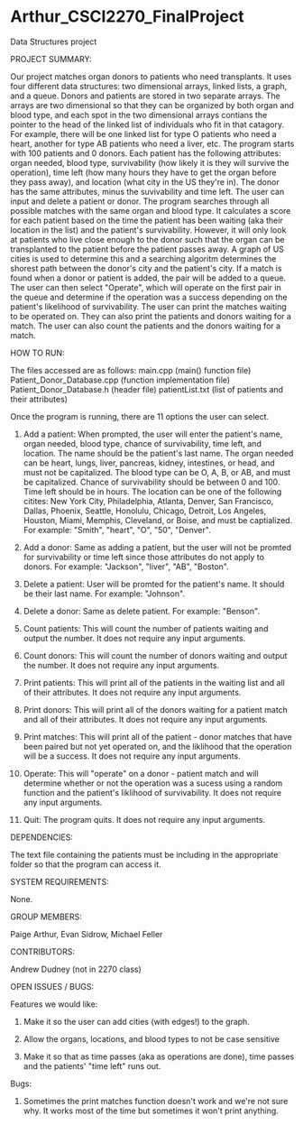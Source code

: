 # Arthur_CSCI2270_FinalProject
Data Structures project

PROJECT SUMMARY:

Our project matches organ donors to patients who need transplants. It uses four different data structures: two dimensional arrays, linked lists, a graph, and a queue. Donors and patients are stored in two separate arrays. The arrays are two dimensional so that they can be organized by both organ and blood type, and each spot in the two dimensional arrays contians the pointer to the head of the linked list of individuals who fit in that catagory. For example, there will be one linked list for type O patients who need a heart, another for type AB patients who need a liver, etc. The program starts with 100 patients and 0 donors. Each patient has the following attributes: organ needed, blood type, survivability (how likely it is they will survive the operation), time left (how many hours they have to get the organ before they pass away), and location (what city in the US they're in). The donor has the same attributes, minus the suvivability and time left. The user can input and delete a patient or donor. The program searches through all possible matches with the same organ and blood type. It calculates a score for each patient based on the time the patient has been waiting (aka their location in the list) and the patient's survivability. However, it will only look at patients who live close enough to the donor such that the organ can be transplanted to the patient before the patient passes away. A graph of US cities is used to determine this and a searching algoritm determines the shorest path between the donor's city and the patient's city. If a match is found when a donor or patient is added, the pair will be added to a queue. The user can then select "Operate", which will operate on the first pair in the queue and determine if the operation was a success depending on the patient's likelihood of survivability. The user can print the matches waiting to be operated on. They can also print the patients and donors waiting for a match. The user can also count the patients and the donors waiting for a match. 


HOW TO RUN:

The files accessed are as follows:
main.cpp (main() function file)
Patient_Donor_Database.cpp (function implementation file)
Patient_Donor_Database.h (header file)
patientList.txt (list of patients and their attributes)

Once the program is running, there are 11 options the user can select.

1. Add a patient: When prompted, the user will enter the patient's name, organ needed, blood type, chance of survivability, time left, and location. The name should be the patient's last name. The organ needed can be heart, lungs, liver, pancreas, kidney, intestines, or head, and must not be capitalized. The blood type can be O, A, B, or AB, and must be capitalized. Chance of survivability should be between 0 and 100. Time left should be in hours. The location can be one of the following citites: New York City, Philadelphia, Atlanta, Denver, San Francisco, Dallas, Phoenix, Seattle, Honolulu, Chicago, Detroit, Los Angeles, Houston, Miami, Memphis, Cleveland, or Boise, and must be captialized. For example: "Smith", "heart", "O", "50", "Denver".

2. Add a donor: Same as adding a patient, but the user will not be promted for survivability or time left since those attributes do not apply to donors. For example: "Jackson", "liver", "AB", "Boston".

3. Delete a patient: User will be promted for the patient's name. It should be their last name. For example: "Johnson".

4. Delete a donor: Same as delete patient. For example: "Benson".

5. Count patients: This will count the number of patients waiting and output the number. It does not require any input arguments. 

6. Count donors: This will count the number of donors waiting and output the number. It does not require any input arguments. 

7. Print patients: This will print all of the patients in the waiting list and all of their attributes. It does not require any input arguments. 

8. Print donors: This will print all of the donors waiting for a patient match and all of their attributes. It does not require any input arguments. 

9. Print matches: This will print all of the patient - donor matches that have been paired but not yet operated on, and the liklihood that the operation will be a success. It does not require any input arguments.

10. Operate: This will "operate" on a donor - patient match and will determine whether or not the operation was a sucess using a random function and the patient's liklihood of survivability. It does not require any input arguments. 

11. Quit: The program quits. It does not require any input arguments. 



DEPENDENCIES:

The text file containing the patients must be including in the appropriate folder so that the program can access it.


SYSTEM REQUIREMENTS:

None.


GROUP MEMBERS:

Paige Arthur, Evan Sidrow, Michael Feller


CONTRIBUTORS:

Andrew Dudney (not in 2270 class)


OPEN ISSUES / BUGS:

Features we would like:

1. Make it so the user can add cities (with edges!) to the graph.
 
2. Allow the organs, locations, and blood types to not be case sensitive

3. Make it so that as time passes (aka as operations are done), time passes and the patients' "time left" runs out.

Bugs:

1. Sometimes the print matches function doesn't work and we're not sure why. It works most of the time but sometimes it won't print anything.
